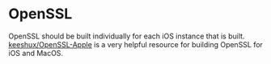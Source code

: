 # OpenSSL

OpenSSL should be built individually for each iOS instance that is built.  [keeshux/OpenSSL-Apple](https://github.com/keeshux/OpenSSL-Apple) is a very helpful resource for building OpenSSL for iOS and MacOS.

